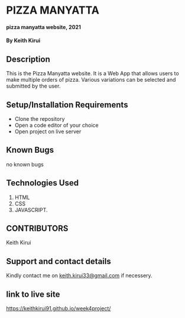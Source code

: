 # PIZZA MANYATTA 

#### pizza manyatta website, 2021

#### By Keith Kirui

## Description
This is the Pizza Manyatta website. It is a Web App that allows users to make multiple orders of pizza. Various variations can be selected and submitted by the user.

## Setup/Installation Requirements
* Clone the repository
* Open a code editor of your choice
* Open project on live server


## Known Bugs
no known bugs

## Technologies Used
1. HTML
2. CSS
3. JAVASCRIPT.

## CONTRIBUTORS
Keith Kirui

## Support and contact details
Kindly contact me on keith.kirui33@gmail.com if necessery.

## link to live site
https://keithkirui91.github.io/week4project/


  
